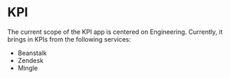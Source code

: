 # KPI

The current scope of the KPI app is centered on Engineering. Currently, it brings in KPIs from the following services:

* Beanstalk
* Zendesk
* Mingle
